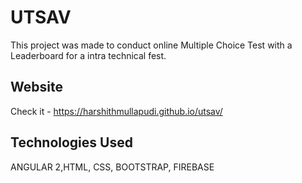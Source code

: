 # UTSAV

This project was made to conduct online Multiple Choice Test with a Leaderboard for a intra technical fest.

## Website

Check it  -  https://harshithmullapudi.github.io/utsav/

## Technologies Used

ANGULAR 2,HTML, CSS, BOOTSTRAP, FIREBASE
